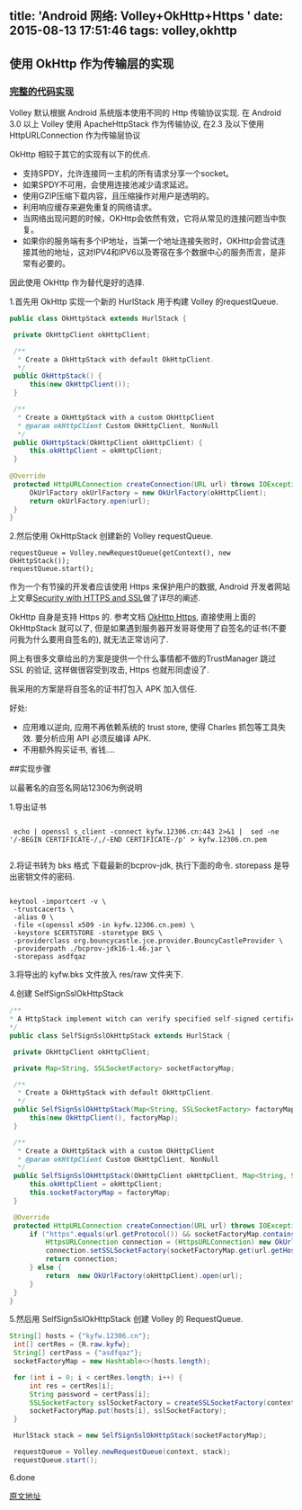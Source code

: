 title: 'Android 网络: Volley+OkHttp+Https '
date: 2015-08-13 17:51:46
tags: volley,okhttp 
---
## 使用 OkHttp 作为传输层的实现
### [完整的代码实现](https://github.com/dodocat/AndroidNetworkdemo)

Volley 默认根据 Android 系统版本使用不同的 Http 传输协议实现. 
在 Android 3.0 以上 Volley 使用 ApacheHttpStack 作为传输协议, 在2.3 及以下使用 HttpURLConnection 作为传输层协议

OkHttp 相较于其它的实现有以下的优点.


- 支持SPDY，允许连接同一主机的所有请求分享一个socket。
- 如果SPDY不可用，会使用连接池减少请求延迟。
- 使用GZIP压缩下载内容，且压缩操作对用户是透明的。
- 利用响应缓存来避免重复的网络请求。
- 当网络出现问题的时候，OKHttp会依然有效，它将从常见的连接问题当中恢复。
- 如果你的服务端有多个IP地址，当第一个地址连接失败时，OKHttp会尝试连接其他的地址，这对IPV4和IPV6以及寄宿在多个数据中心的服务而言，是非常有必要的。

因此使用 OkHttp 作为替代是好的选择.

1.首先用 OkHttp 实现一个新的 HurlStack 用于构建 Volley 的requestQueue.

```java
public class OkHttpStack extends HurlStack {

 private OkHttpClient okHttpClient;

 /**
  * Create a OkHttpStack with default OkHttpClient.
  */
 public OkHttpStack() {
     this(new OkHttpClient());
 }

 /**
  * Create a OkHttpStack with a custom OkHttpClient
  * @param okHttpClient Custom OkHttpClient, NonNull
  */
 public OkHttpStack(OkHttpClient okHttpClient) {
     this.okHttpClient = okHttpClient;
 }
 
@Override
 protected HttpURLConnection createConnection(URL url) throws IOException {
     OkUrlFactory okUrlFactory = new OkUrlFactory(okHttpClient);
     return okUrlFactory.open(url);
 }
}
```
2.然后使用 OkHttpStack 创建新的 Volley requestQueue.
<pre><code>requestQueue = Volley.newRequestQueue(getContext(), new OkHttpStack());
requestQueue.start();</pre></code>
作为一个有节操的开发者应该使用 Https 来保护用户的数据, Android 开发者网站上文章[Security with HTTPS and SSL](https://developer.android.com/training/articles/security-ssl.html)做了详尽的阐述.

OkHttp 自身是支持 Https 的. 参考文档 [OkHttp Https](https://github.com/square/okhttp/wiki/HTTPS), 直接使用上面的 OkHttpStack 就可以了, 但是如果遇到服务器开发哥哥使用了自签名的证书(不要问我为什么要用自签名的), 就无法正常访问了.

网上有很多文章给出的方案是提供一个什么事情都不做的TrustManager 跳过 SSL 的验证, 这样做很容受到攻击, Https 也就形同虚设了.

我采用的方案是将自签名的证书打包入 APK 加入信任.

好处:
- 应用难以逆向, 应用不再依赖系统的 trust store, 使得 Charles 抓包等工具失效. 要分析应用 API 必须反编译 APK.
- 不用额外购买证书, 省钱....

##实现步骤

以最著名的自签名网站12306为例说明

1.导出证书
<pre><code>
 echo | openssl s_client -connect kyfw.12306.cn:443 2>&1 |  sed -ne '/-BEGIN CERTIFICATE-/,/-END CERTIFICATE-/p' > kyfw.12306.cn.pem
 </pre></code>
2.将证书转为 bks 格式 
下载最新的bcprov-jdk, 执行下面的命令. storepass 是导出密钥文件的密码.
<pre><code>
keytool -importcert -v \
 -trustcacerts \
 -alias 0 \
 -file <(openssl x509 -in kyfw.12306.cn.pem) \
 -keystore $CERTSTORE -storetype BKS \
 -providerclass org.bouncycastle.jce.provider.BouncyCastleProvider \
 -providerpath ./bcprov-jdk16-1.46.jar \
 -storepass asdfqaz </pre></code>
 3.将导出的 kyfw.bks 文件放入 res/raw 文件夹下.

4.创建 SelfSignSslOkHttpStack
```java
/**
* A HttpStack implement witch can verify specified self-signed certification.
*/
public class SelfSignSslOkHttpStack extends HurlStack {

 private OkHttpClient okHttpClient;

 private Map<String, SSLSocketFactory> socketFactoryMap;

 /**
  * Create a OkHttpStack with default OkHttpClient.
  */
 public SelfSignSslOkHttpStack(Map<String, SSLSocketFactory> factoryMap) {
     this(new OkHttpClient(), factoryMap);
 }

 /**
  * Create a OkHttpStack with a custom OkHttpClient
  * @param okHttpClient Custom OkHttpClient, NonNull
  */
 public SelfSignSslOkHttpStack(OkHttpClient okHttpClient, Map<String, SSLSocketFactory> factoryMap) {
     this.okHttpClient = okHttpClient;
     this.socketFactoryMap = factoryMap;
 }

 @Override
 protected HttpURLConnection createConnection(URL url) throws IOException {
     if ("https".equals(url.getProtocol()) && socketFactoryMap.containsKey(url.getHost())) {
         HttpsURLConnection connection = (HttpsURLConnection) new OkUrlFactory(okHttpClient).open(url);
         connection.setSSLSocketFactory(socketFactoryMap.get(url.getHost()));
         return connection;
     } else {
         return  new OkUrlFactory(okHttpClient).open(url);
     }
 }
} 
```
5.然后用 SelfSignSslOkHttpStack 创建 Volley 的 RequestQueue.
```java
String[] hosts = {"kyfw.12306.cn"};
 int[] certRes = {R.raw.kyfw};
 String[] certPass = {"asdfqaz"};
 socketFactoryMap = new Hashtable<>(hosts.length);

 for (int i = 0; i < certRes.length; i++) {
     int res = certRes[i];
     String password = certPass[i];
     SSLSocketFactory sslSocketFactory = createSSLSocketFactory(context, res, password);
     socketFactoryMap.put(hosts[i], sslSocketFactory);
 }

 HurlStack stack = new SelfSignSslOkHttpStack(socketFactoryMap);

 requestQueue = Volley.newRequestQueue(context, stack);
 requestQueue.start(); 
```
6.done

[原文地址](http://www.jianshu.com/p/e58161cbc3a4)